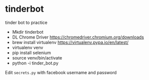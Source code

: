 # tinderbot
tinder bot to practice

- Mkdir tinderbot
- DL Chrome Driver https://chromedriver.chromium.org/downloads
- brew install virtualenv https://virtualenv.pypa.io/en/latest/
- virtualenv venv
- pip install selenium
- source venv/bin/activate
- python -i tinder_bot.py



Edit `secrets.py` with facebook username and password
